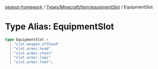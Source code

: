 [peanut-framework](../../../../../modules.md) / [Types/Minecraft/Item/equipmentSlot](../index.md) / EquipmentSlot

# Type Alias: EquipmentSlot

```ts
type EquipmentSlot = 
  | "slot.weapon.offhand"
  | "slot.armor.head"
  | "slot.armor.chest"
  | "slot.armor.legs"
  | "slot.armor.feet";
```
